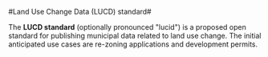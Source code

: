 #Land Use Change Data (LUCD) standard#

The **LUCD standard** (optionally pronounced "lucid") is a proposed open standard for publishing municipal data related to land use change. The initial anticipated use cases are re-zoning applications and development permits.